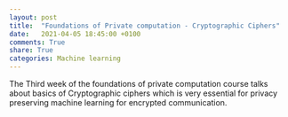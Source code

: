 ```yaml
---
layout: post
title:  "Foundations of Private computation - Cryptographic Ciphers"
date:   2021-04-05 18:45:00 +0100
comments: True
share: True
categories: Machine learning
---
```


The Third week of the foundations of private computation course talks about basics of Cryptographic ciphers which is very essential for privacy preserving machine learning for encrypted communication. 
